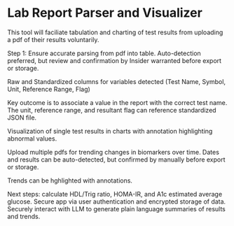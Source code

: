 # Lab Report Parser and Visualizer

This tool will faciliate tabulation and charting of test results from uploading a pdf of their results voluntarily.

Step 1: Ensure accurate parsing from pdf into table. Auto-detection preferred, but review and confirmation by Insider warranted before export or storage.

Raw and Standardized columns for variables detected (Test Name, Symbol, Unit, Reference Range, Flag)

Key outcome is to associate a value in the report with the correct test name. The unit, reference range, and resultant flag can reference standardized JSON file.

Visualization of single test results in charts with annotation highlighting abnormal values.

Upload multiple pdfs for trending changes in biomarkers over time. Dates and results can be auto-detected, but confirmed by manually before export or storage.

Trends can be hghlighted with annotations.

Next steps: calculate HDL/Trig ratio, HOMA-IR, and A1c estimated average glucose.
Secure app via user authentication and encrypted storage of data.
Securely interact with LLM to generate plain language summaries of results and trends.

